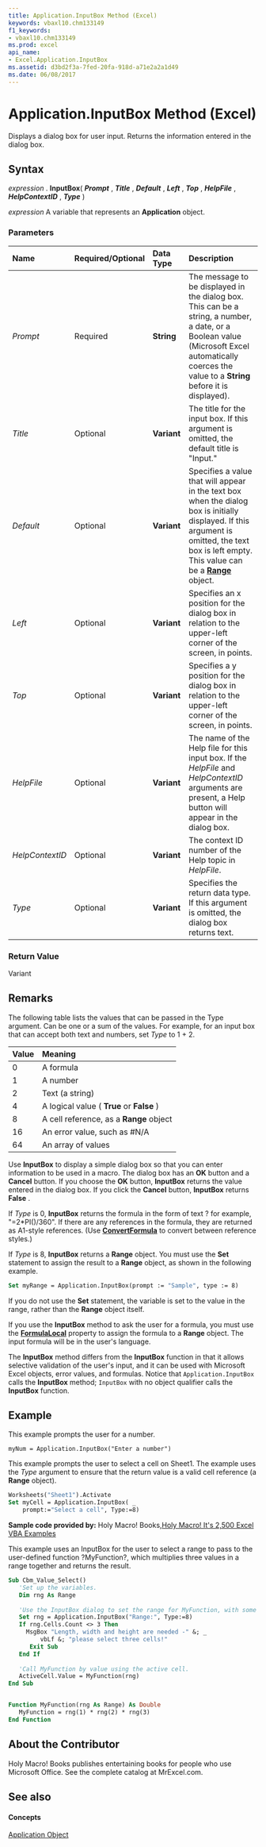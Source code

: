 ```yaml
---
title: Application.InputBox Method (Excel)
keywords: vbaxl10.chm133149
f1_keywords:
- vbaxl10.chm133149
ms.prod: excel
api_name:
- Excel.Application.InputBox
ms.assetid: d3bd2f3a-7fed-20fa-918d-a71e2a2a1d49
ms.date: 06/08/2017
---
```



# Application.InputBox Method (Excel)

Displays a dialog box for user input. Returns the information entered in the dialog box.


## Syntax

 _expression_ . **InputBox**( **_Prompt_** , **_Title_** , **_Default_** , **_Left_** , **_Top_** , **_HelpFile_** , **_HelpContextID_** , **_Type_** )

 _expression_ A variable that represents an **Application** object.


### Parameters



|**Name**|**Required/Optional**|**Data Type**|**Description**|
|:-----|:-----|:-----|:-----|
| _Prompt_|Required| **String**|The message to be displayed in the dialog box. This can be a string, a number, a date, or a Boolean value (Microsoft Excel automatically coerces the value to a **String** before it is displayed).|
| _Title_|Optional| **Variant**|The title for the input box. If this argument is omitted, the default title is "Input."|
| _Default_|Optional| **Variant**|Specifies a value that will appear in the text box when the dialog box is initially displayed. If this argument is omitted, the text box is left empty. This value can be a **[Range](range-object-excel.md)** object.|
| _Left_|Optional| **Variant**|Specifies an x position for the dialog box in relation to the upper-left corner of the screen, in points.|
| _Top_|Optional| **Variant**|Specifies a y position for the dialog box in relation to the upper-left corner of the screen, in points.|
| _HelpFile_|Optional| **Variant**|The name of the Help file for this input box. If the  _HelpFile_ and _HelpContextID_ arguments are present, a Help button will appear in the dialog box.|
| _HelpContextID_|Optional| **Variant**|The context ID number of the Help topic in  _HelpFile_.|
| _Type_|Optional| **Variant**|Specifies the return data type. If this argument is omitted, the dialog box returns text.|

### Return Value

Variant


## Remarks

The following table lists the values that can be passed in the Type argument. Can be one or a sum of the values. For example, for an input box that can accept both text and numbers, set  _Type_ to 1 + 2.



|**Value**|**Meaning**|
|:-----|:-----|
|0|A formula|
|1|A number|
|2|Text (a string)|
|4|A logical value ( **True** or **False** )|
|8|A cell reference, as a **Range** object|
|16|An error value, such as #N/A|
|64|An array of values|
Use **InputBox** to display a simple dialog box so that you can enter information to be used in a macro. The dialog box has an **OK** button and a **Cancel** button. If you choose the **OK** button, **InputBox** returns the value entered in the dialog box. If you click the **Cancel** button, **InputBox** returns **False** .

If  _Type_ is 0, **InputBox** returns the formula in the form of text ? for example, "=2*PI()/360". If there are any references in the formula, they are returned as A1-style references. (Use **[ConvertFormula](application-convertformula-method-excel.md)** to convert between reference styles.)

If  _Type_ is 8, **InputBox** returns a **Range** object. You must use the **Set** statement to assign the result to a **Range** object, as shown in the following example.




```vb
Set myRange = Application.InputBox(prompt := "Sample", type := 8)
```

If you do not use the **Set** statement, the variable is set to the value in the range, rather than the **Range** object itself.

If you use the **InputBox** method to ask the user for a formula, you must use the **[FormulaLocal](range-formulalocal-property-excel.md)** property to assign the formula to a **Range** object. The input formula will be in the user's language.

The **InputBox** method differs from the **InputBox** function in that it allows selective validation of the user's input, and it can be used with Microsoft Excel objects, error values, and formulas. Notice that `Application.InputBox` calls the **InputBox** method; `InputBox` with no object qualifier calls the **InputBox** function.


## Example

This example prompts the user for a number.


```
myNum = Application.InputBox("Enter a number")
```

This example prompts the user to select a cell on Sheet1. The example uses the  _Type_ argument to ensure that the return value is a valid cell reference (a **Range** object).




```vb
Worksheets("Sheet1").Activate 
Set myCell = Application.InputBox( _ 
    prompt:="Select a cell", Type:=8)
```

 **Sample code provided by:** Holy Macro! Books,[Holy Macro! It's 2,500 Excel VBA Examples](http://www.mrexcel.com/store/index.php?l=product_detail&;p=1)

This example uses an InputBox for the user to select a range to pass to the user-defined function ?MyFunction?, which multiplies three values in a range together and returns the result.




```vb
Sub Cbm_Value_Select()
   'Set up the variables.
   Dim rng As Range
   
   'Use the InputBox dialog to set the range for MyFunction, with some simple error handling.
   Set rng = Application.InputBox("Range:", Type:=8)
   If rng.Cells.Count <> 3 Then
     MsgBox "Length, width and height are needed -" &; _
         vbLf &; "please select three cells!"
      Exit Sub
   End If
   
   'Call MyFunction by value using the active cell.
   ActiveCell.Value = MyFunction(rng)
End Sub


Function MyFunction(rng As Range) As Double
   MyFunction = rng(1) * rng(2) * rng(3)
End Function
```


## About the Contributor
<a name="AboutContributor"> </a>

Holy Macro! Books publishes entertaining books for people who use Microsoft Office. See the complete catalog at MrExcel.com. 


## See also
<a name="AboutContributor"> </a>


#### Concepts


[Application Object](application-object-excel.md)

